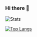### Hi there 👋


![Stats](https://github-readme-stats.vercel.app/api?username=Preshit-Joshi&count_private=true&show_icons=true&theme=radical)


[![Top Langs](https://github-readme-stats.vercel.app/api/top-langs/?username=Preshit-Joshi&layout=compact)](https://github.com/anuraghazra/github-readme-stats)
<!--
**Preshit-Joshi/Preshit-Joshi** is a ✨ _special_ ✨ repository because its `README.md` (this file) appears on your GitHub profile.

Here are some ideas to get you started:

- 🔭 I’m currently working on ...
- 🌱 I’m currently learning ...
- 👯 I’m looking to collaborate on ...
- 🤔 I’m looking for help with ...
- 💬 Ask me about ...
- 📫 How to reach me: ...
- 😄 Pronouns: ...
- ⚡ Fun fact: ...
-->
